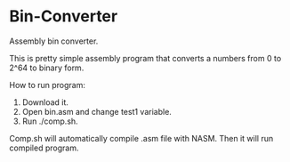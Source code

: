 # Bin-Converter
Assembly bin converter.

This is pretty simple assembly program that converts a numbers from 0 to 2^64 to binary form.

How to run program:

1. Download it.
2. Open bin.asm and change test1 variable.
3. Run ./comp.sh.

Comp.sh will automatically compile .asm file with NASM. Then it will run compiled program.
